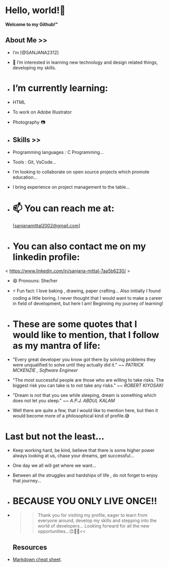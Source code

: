  # Hello, world!👋
  
**Welcome to my Github!"**
  
## About Me >>
- I’m [@SANJANA2312]
- 👀 I’m interested in learning new technology and design related things, developing my skills.
  
- # I’m currently learning:
- HTML
- To work on Adobe Illustrator
- Photography 📷

- ## Skills  >>
- Programming languages : C Programming...
- Tools : Git, VsCode...
- I’m looking to collaborate on open source projects which promote education...
- I bring experience on project management to the table...
 
- # 📫 You can reach me at:
  [sanjanamittal2002@gmail.com]
  
- # You can also contact me on my linkedin profile:
 < https://www.linkedin.com/in/sanjana-mittal-7aa5b6230/ >
- 😄 Pronouns: She/her
- ⚡ Fun fact: I love baking , drawing, paper crafting... Also initially I found coding a little boring, I never thought that I would want to make a career in field of development, but here I am! Beginning my journey of learning!

- # These are some quotes that I would like to mention, that I follow as my mantra of life:
  
- "Every great developer you know got there by solving problems they were unqualified to solve until they actually did it."
  ~~ *PATRICK MCKENZIE , Software Engineer*

- "The most successful people are those who are willing to take risks. The biggest risk you can take is to not take any risks."
  ~~ *ROBERT KIYOSAKI*

- "Dream is not that you see while sleeping, dream is something which does not let you sleep."
  ~~ *A.P.J. ABDUL KALAM*

- Well there are quite a few, that I would like to mention here, but then it would become more of a philosophical kind of profile.😅

 # Last but not the least...
- Keep working hard, be kind, believe that there is some higher power always looking at us, chase your dreams, get successful...
- One day we all will get where we want...
- Between all the struggles and hardships of life , do not forget to enjoy that journey...
- # BECAUSE YOU ONLY LIVE ONCE!!

- >>Thank you for visiting my profile, eager to learn from everyone around, develop my skills and stepping into the world of developers... Looking forward for all the new opportunities...😊👩‍💻<<
  


  ## Resources
- [Markdown cheat sheet](https://www.markdownguide.org/cheat-sheet/).
  


<!---
SANJANA2312/SANJANA2312 is a ✨ special ✨ repository because its `README.md` (this file) appears on your GitHub profile.
You can click the Preview link to take a look at your changes.
--->

